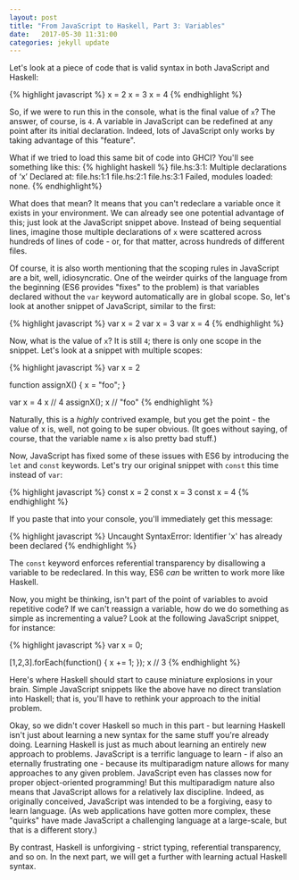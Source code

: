 ```yaml
---
layout: post
title: "From JavaScript to Haskell, Part 3: Variables"
date:   2017-05-30 11:31:00
categories: jekyll update
---
```


Let's look at a piece of code that is valid syntax in both JavaScript and Haskell:

{% highlight javascript %}
x = 2
x = 3
x = 4
{% endhighlight %}

So, if we were to run this in the console, what is the final value of `x`? The answer, of course, is `4`. A variable in JavaScript can be redefined at any point after its initial declaration. Indeed, lots of JavaScript only works by taking advantage of this "feature".

What if we tried to load this same bit of code into GHCI? You'll see something like this:
{% highlight haskell %}
file.hs:3:1:
    Multiple declarations of ‘x’
    Declared at: file.hs:1:1
                 file.hs:2:1
                 file.hs:3:1
Failed, modules loaded: none.
{% endhighlight%}

What does that mean? It means that you can't redeclare a variable once it exists in your environment. We can already see one potential advantage of this; just look at the JavaScript snippet above. Instead of being sequential lines, imagine those multiple declarations of `x` were scattered across hundreds of lines of code - or, for that matter, across hundreds of different files.

Of course, it is also worth mentioning that the scoping rules in JavaScript are a bit, well, idiosyncratic. One of the weirder quirks of the language from the beginning (ES6 provides "fixes" to the problem) is that variables declared without the `var` keyword automatically are in global scope. So, let's look at another snippet of JavaScript, similar to the first: 

{% highlight javascript %}
var x = 2
var x = 3
var x = 4
{% endhighlight %}

Now, what is the value of `x`? It is still `4`; there is only one scope in the snippet. Let's look at a snippet with multiple scopes:

{% highlight javascript %}
var x = 2

function assignX() {
	x = "foo";
}

var x = 4
x // 4
assignX();
x // "foo"
{% endhighlight %}

Naturally, this is a _highly_ contrived example, but you get the point - the value of x is, well, not going to be super obvious. (It goes without saying, of course, that the variable name `x` is also pretty bad stuff.)

Now, JavaScript has fixed some of these issues with ES6 by introducing the `let` and `const` keywords. Let's try our original snippet with `const` this time instead of `var`:

{% highlight javascript %}
const x = 2
const x = 3
const x = 4
{% endhighlight %}

If you paste that into your console, you'll immediately get this message:

{% highlight javascript %}
Uncaught SyntaxError: Identifier 'x' has already been declared
{% endhighlight %}

The `const` keyword enforces referential transparency by disallowing a variable to be redeclared. In this way, ES6 _can_ be written to work more like Haskell.

Now, you might be thinking, isn't part of the point of variables to avoid repetitive code? If we can't reassign a variable, how do we do something as simple as incrementing a value? Look at the following JavaScript snippet, for instance:

{% highlight javascript %}
var x = 0;

[1,2,3].forEach(function() {
	x += 1;
});
x // 3
{% endhighlight %}

Here's where Haskell should start to cause miniature explosions in your brain. Simple JavaScript snippets like the above have no direct translation into Haskell; that is, you'll have to rethink your approach to the initial problem.

Okay, so we didn't cover Haskell so much in this part - but learning Haskell isn't just about learning a new syntax for the same stuff you're already doing. Learning Haskell is just as much about learning an entirely new approach to problems. JavaScript is a terrific language to learn - if also an eternally frustrating one - because its multiparadigm nature allows for many approaches to any given problem. JavaScript even has classes now for proper object-oriented programming! But this multiparadigm nature also means that JavaScript allows for a relatively lax discipline. Indeed, as originally conceived, JavaScript was intended to be a forgiving, easy to learn language. (As web applications have gotten more complex, these "quirks" have made JavaScript a challenging language at a large-scale, but that is a different story.)

By contrast, Haskell is unforgiving - strict typing, referential transparency, and so on. In the next part, we will get a further with learning actual Haskell syntax.
